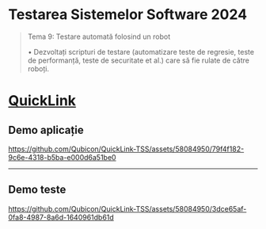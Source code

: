 # Testarea Sistemelor Software 2024
> Tema 9: Testare automată folosind un robot
> 
> • Dezvoltați scripturi de testare (automatizare teste de regresie, teste de performanță, teste de
securitate et al.) care să fie rulate de către roboți.

# [QuickLink](https://github.com/Qubicon/QuickLink-TSS/wiki)
## Demo aplicație
https://github.com/Qubicon/QuickLink-TSS/assets/58084950/79f4f182-9c6e-4318-b5ba-e000d6a51be0

---

## Demo teste
https://github.com/Qubicon/QuickLink-TSS/assets/58084950/3dce65af-0fa8-4987-8a6d-1640961db61d


